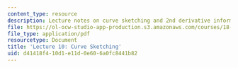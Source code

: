 ```yaml
---
content_type: resource
description: Lecture notes on curve sketching and 2nd derivative information.
file: https://ol-ocw-studio-app-production.s3.amazonaws.com/courses/18-01-single-variable-calculus-fall-2006/d41418f410d1e11d0e606a0fc8441b82_lec10.pdf
file_type: application/pdf
resourcetype: Document
title: 'Lecture 10: Curve Sketching'
uid: d41418f4-10d1-e11d-0e60-6a0fc8441b82
---
```

